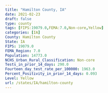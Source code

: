 ```yaml
---
title: "Hamilton County, IA"
date: 2021-02-23
draft: false
type: county
tags: [FIPS:19079.0,FEMA:7.0,Non-core,Yellow]
categories: [IA]
County: Hamilton County
State: IA
FIPS: 19079.0
FEMA_Region: 7.0
Population: 14773.0
NCHS_Urban_Rural_Classification: Non-core
Tests_in_prior_14_days: 290.0
Fourteen_day_test_rate_per_100000: 1963.0
Percent_Positivity_in_prior_14_days: 0.093
Level: Yellow
url: /states/IA/hamilton-county
---
```



